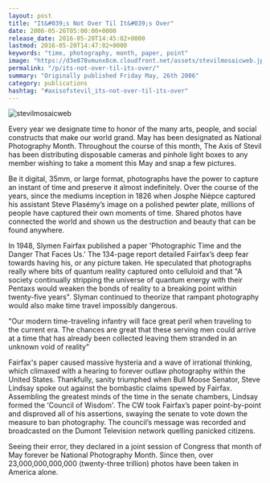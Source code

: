 ```yaml
---
layout: post
title: "It&#039;s Not Over Til It&#039;s Over"
date: 2006-05-26T05:00:00+0000
release_date: 2016-05-20T14:45:02+0000
lastmod: 2016-05-20T14:47:02+0000
keywords: "time, photography, month, paper, point"
image: "https://d3e878vmunx8cm.cloudfront.net/assets/stevilmosaicweb.jpg"
permalink: "/p/its-not-over-til-its-over/"
summary: "Originally published Friday May, 26th 2006"
category: publications
hashtag: "#axisofstevil_its-not-over-til-its-over"
---
```


[id_1]: https://d3e878vmunx8cm.cloudfront.net/assets/stevilmosaicweb.jpg "stevilmosaicweb"

![stevilmosaicweb][id_1]

Every year we designate time to honor of the many arts, people, and social constructs that make our world grand. May has been designated as National Photography Month. Throughout the course of this month, The Axis of Stevil has been distributing disposable cameras and pinhole light boxes to any member wishing to take a moment this May and snap a few pictures.

Be it digital, 35mm, or large format, photographs have the power to capture an instant of time and preserve it almost indefinitely. Over the course of the years, since the mediums inception in 1826 when Josphe Niépce captured his assistant Steve Plasémy’s image on a polished pewter plate, millions of people have captured their own moments of time.  Shared photos have connected the world and shown us the destruction and beauty that can be found anywhere. 

In 1948, Slymen Fairfax published a paper 'Photographic Time and the Danger That Faces Us.' The 134-page report detailed Fairfax’s deep fear towards having his, or any picture taken.  He speculated that photographs really where bits of quantum reality captured onto celluloid and that "A society continually stripping the universe of quantum energy with their Pentaxs would weaken the bonds of reality to a breaking point within twenty-five years". Slyman continued to theorize that rampant photography would also make time travel impossibly dangerous.

"Our modern time-traveling infantry will face great peril when traveling to the current era. The chances are great that these serving men could arrive at a time that has already been collected leaving them stranded in an unknown void of reality"

Fairfax's paper caused massive hysteria and a wave of irrational thinking, which climaxed with a hearing to forever outlaw photography within the United States. Thankfully, sanity triumphed when Bull Moose Senator, Steve Lindsay spoke out against the bombastic claims spewed by Fairfax. Assembling the greatest minds of the time in the senate chambers, Lindsay formed the ‘Council of Wisdom'. The CW took Fairfax’s paper point-by-point and disproved all of his assertions, swaying the senate to vote down the measure to ban photography. The council’s message was recorded and broadcasted on the Dumont Television network quelling panicked citizens.

Seeing their error, they declared in a joint session of Congress that month of May forever be National Photography Month. Since then, over 23,000,000,000,000 (twenty-three trillion) photos have been taken in America alone.
